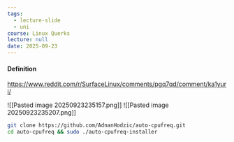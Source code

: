 ```yaml
---
tags:
  - lecture-slide
  - uni
course: Linux Querks
lecture: null
date: 2025-09-23
---
```


#### Definition
https://www.reddit.com/r/SurfaceLinux/comments/pgq7qd/comment/ka1yuri/

![[Pasted image 20250923235157.png]]
![[Pasted image 20250923235207.png]]
```bash
git clone https://github.com/AdnanHodzic/auto-cpufreq.git
cd auto-cpufreq && sudo ./auto-cpufreq-installer
```
